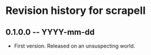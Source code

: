 # Revision history for scrapell

## 0.1.0.0  -- YYYY-mm-dd

* First version. Released on an unsuspecting world.
